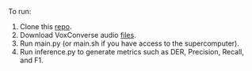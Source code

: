 To run:
1. Clone this [repo](https://github.com/joonson/voxconverse?tab=readme-ov-file). 
2. Download VoxConverse audio [files](https://www.robots.ox.ac.uk/~vgg/data/voxconverse/data/voxconverse_dev_wav.zip).
3. Run main.py (or main.sh if you have access to the supercomputer).
4. Run inference.py to generate metrics such as DER, Precision, Recall, and F1.
